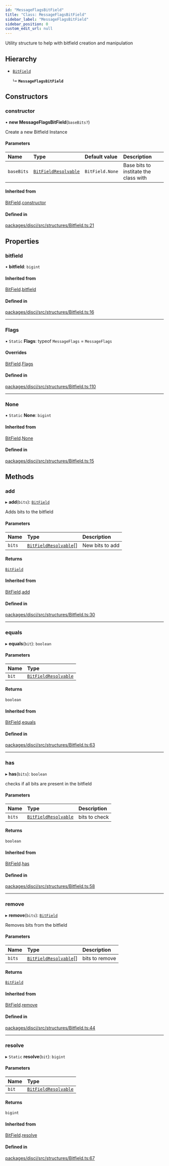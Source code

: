 ```yaml
---
id: "MessageFlagsBitField"
title: "Class: MessageFlagsBitField"
sidebar_label: "MessageFlagsBitField"
sidebar_position: 0
custom_edit_url: null
---
```


Utility structure to help with bitfield creation and manipulation

## Hierarchy

- [`BitField`](BitField.md)

  ↳ **`MessageFlagsBitField`**

## Constructors

### constructor

• **new MessageFlagsBitField**(`baseBits?`)

Create a new Bitfield Instance

#### Parameters

| Name | Type | Default value | Description |
| :------ | :------ | :------ | :------ |
| `baseBits` | [`BitFieldResolvable`](../modules.md#bitfieldresolvable) | `BitField.None` | Base bits to institate the class with |

#### Inherited from

[BitField](BitField.md).[constructor](BitField.md#constructor)

#### Defined in

[packages/disci/src/structures/Bitfield.ts:21](https://github.com/typicalninja493/disci/blob/5ebdd02/packages/disci/src/structures/Bitfield.ts#L21)

## Properties

### bitfield

• **bitfield**: `bigint`

#### Inherited from

[BitField](BitField.md).[bitfield](BitField.md#bitfield)

#### Defined in

[packages/disci/src/structures/Bitfield.ts:16](https://github.com/typicalninja493/disci/blob/5ebdd02/packages/disci/src/structures/Bitfield.ts#L16)

___

### Flags

▪ `Static` **Flags**: typeof `MessageFlags` = `MessageFlags`

#### Overrides

[BitField](BitField.md).[Flags](BitField.md#flags)

#### Defined in

[packages/disci/src/structures/Bitfield.ts:110](https://github.com/typicalninja493/disci/blob/5ebdd02/packages/disci/src/structures/Bitfield.ts#L110)

___

### None

▪ `Static` **None**: `bigint`

#### Inherited from

[BitField](BitField.md).[None](BitField.md#none)

#### Defined in

[packages/disci/src/structures/Bitfield.ts:15](https://github.com/typicalninja493/disci/blob/5ebdd02/packages/disci/src/structures/Bitfield.ts#L15)

## Methods

### add

▸ **add**(`bits`): [`BitField`](BitField.md)

Adds bits to the bitfield

#### Parameters

| Name | Type | Description |
| :------ | :------ | :------ |
| `bits` | [`BitFieldResolvable`](../modules.md#bitfieldresolvable)[] | New bits to add |

#### Returns

[`BitField`](BitField.md)

#### Inherited from

[BitField](BitField.md).[add](BitField.md#add)

#### Defined in

[packages/disci/src/structures/Bitfield.ts:30](https://github.com/typicalninja493/disci/blob/5ebdd02/packages/disci/src/structures/Bitfield.ts#L30)

___

### equals

▸ **equals**(`bit`): `boolean`

#### Parameters

| Name | Type |
| :------ | :------ |
| `bit` | [`BitFieldResolvable`](../modules.md#bitfieldresolvable) |

#### Returns

`boolean`

#### Inherited from

[BitField](BitField.md).[equals](BitField.md#equals)

#### Defined in

[packages/disci/src/structures/Bitfield.ts:63](https://github.com/typicalninja493/disci/blob/5ebdd02/packages/disci/src/structures/Bitfield.ts#L63)

___

### has

▸ **has**(`bits`): `boolean`

checks if all bits are present in the bitfield

#### Parameters

| Name | Type | Description |
| :------ | :------ | :------ |
| `bits` | [`BitFieldResolvable`](../modules.md#bitfieldresolvable) | bits to check |

#### Returns

`boolean`

#### Inherited from

[BitField](BitField.md).[has](BitField.md#has)

#### Defined in

[packages/disci/src/structures/Bitfield.ts:58](https://github.com/typicalninja493/disci/blob/5ebdd02/packages/disci/src/structures/Bitfield.ts#L58)

___

### remove

▸ **remove**(`bits`): [`BitField`](BitField.md)

Removes bits from the bitfield

#### Parameters

| Name | Type | Description |
| :------ | :------ | :------ |
| `bits` | [`BitFieldResolvable`](../modules.md#bitfieldresolvable)[] | bits to remove |

#### Returns

[`BitField`](BitField.md)

#### Inherited from

[BitField](BitField.md).[remove](BitField.md#remove)

#### Defined in

[packages/disci/src/structures/Bitfield.ts:44](https://github.com/typicalninja493/disci/blob/5ebdd02/packages/disci/src/structures/Bitfield.ts#L44)

___

### resolve

▸ `Static` **resolve**(`bit`): `bigint`

#### Parameters

| Name | Type |
| :------ | :------ |
| `bit` | [`BitFieldResolvable`](../modules.md#bitfieldresolvable) |

#### Returns

`bigint`

#### Inherited from

[BitField](BitField.md).[resolve](BitField.md#resolve)

#### Defined in

[packages/disci/src/structures/Bitfield.ts:67](https://github.com/typicalninja493/disci/blob/5ebdd02/packages/disci/src/structures/Bitfield.ts#L67)
